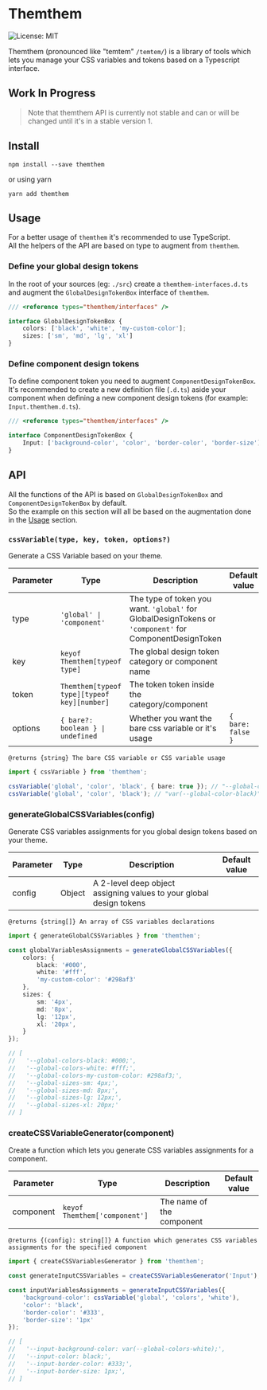 # Themthem

![License: MIT](https://img.shields.io/npm/l/themthem)

Themthem (pronounced like "temtem" `/temtem/`) is a library of tools which lets you manage your CSS variables and tokens based on a Typescript interface.

## Work In Progress

> Note that themthem API is currently not stable and can or will be changed until it's in a stable version 1.

## Install

```shell
npm install --save themthem
```

or using yarn

```shell
yarn add themthem
```

## Usage

For a better usage of `themthem` it's recommended to use TypeScript.  
All the helpers of the API are based on type to augment from `themthem`.

### Define your global design tokens

In the root of your sources (eg: `./src`) create a `themthem-interfaces.d.ts` and augment the `GlobalDesignTokenBox` interface of `themthem`.

```ts
/// <reference types="themthem/interfaces" />

interface GlobalDesignTokenBox {
    colors: ['black', 'white', 'my-custom-color'];
    sizes: ['sm', 'md', 'lg', 'xl']
}
```

### Define component design tokens

To define component token you need to augment `ComponentDesignTokenBox`. It's recommended to create a new definition file (`.d.ts`) aside your component when defining a new component design tokens (for example: `Input.themthem.d.ts`).

```ts
/// <reference types="themthem/interfaces" />

interface ComponentDesignTokenBox {
    Input: ['background-color', 'color', 'border-color', 'border-size']
}
```

## API

All the functions of the API is based on `GlobalDesignTokenBox` and `ComponentDesignTokenBox` by default.  
So the example on this section will all be based on the augmentation done in the [Usage](#usage) section.

### `cssVariable(type, key, token, options?)`

Generate a CSS Variable based on your theme.

| Parameter | Type | Description | Default value |
|---|---|---|---|
| type | `'global' \| 'component'` | The type of token you want. `'global'` for GlobalDesignTokens or `'component'` for ComponentDesignToken ||
| key  | `keyof Themthem[typeof type]` | The global design token category or component name ||
| token | `Themthem[typeof type][typeof key][number]` | The token token inside the category/component ||
| options | `{ bare?: boolean } \| undefined` | Whether you want the bare css variable or it's usage | `{ bare: false }` |

`@returns {string} The bare CSS variable or CSS variable usage`

```ts
import { cssVariable } from 'themthem';

cssVariable('global', 'color', 'black', { bare: true }); // "--global-color-black"
cssVariable('global', 'color', 'black'); // "var(--global-color-black)"
```

### generateGlobalCSSVariables(config)

Generate CSS variables assignments for you global design tokens based on your theme.

| Parameter | Type | Description | Default value |
|---|---|---|---|
| config | Object | A 2-level deep object assigning values to your global design tokens ||

`@returns {string[]} An array of CSS variables declarations`

```ts
import { generateGlobalCSSVariables } from 'themthem';

const globalVariablesAssignments = generateGlobalCSSVariables({
    colors: {
        black: '#000',
        white: '#fff',
        'my-custom-color': '#298af3'
    },
    sizes: {
        sm: '4px',
        md: '8px',
        lg: '12px',
        xl: '20px',
    }
});

// [
//   '--global-colors-black: #000;',
//   '--global-colors-white: #fff;',
//   '--global-colors-my-custom-color: #298af3;',
//   '--global-sizes-sm: 4px;',
//   '--global-sizes-md: 8px;',
//   '--global-sizes-lg: 12px;',
//   '--global-sizes-xl: 20px;'
// ]
```

### createCSSVariableGenerator(component)

Create a function which lets you generate CSS variables assignments for a component.

| Parameter | Type | Description | Default value |
|---|---|---|---|
| component | `keyof Themthem['component']` | The name of the component ||

`@returns {(config): string[]} A function which generates CSS variables assignments for the specified component`

```ts
import { createCSSVariablesGenerator } from 'themthem';

const generateInputCSSVariables = createCSSVariablesGenerator('Input');

const inputVariablesAssignments = generateInputCSSVariables({
    'background-color': cssVariable('global', 'colors', 'white'),
    'color': 'black',
    'border-color': '#333',
    'border-size': '1px'
});

// [
//   '--input-background-color: var(--global-colors-white);',
//   '--input-color: black;',
//   '--input-border-color: #333;',
//   '--input-border-size: 1px;',
// ]
```